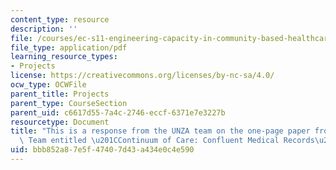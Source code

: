 ```yaml
---
content_type: resource
description: ''
file: /courses/ec-s11-engineering-capacity-in-community-based-healthcare-fall-2005/bbb852a87e5f47407d43a434e0c4e590_MITEC_S11F05_dlg_mod2_feedb.pdf
file_type: application/pdf
learning_resource_types:
- Projects
license: https://creativecommons.org/licenses/by-nc-sa/4.0/
ocw_type: OCWFile
parent_title: Projects
parent_type: CourseSection
parent_uid: c6617d55-7a4c-2746-eccf-6371e7e3227b
resourcetype: Document
title: "This is a response from the UNZA team on the one-page paper from the Linkages\
  \ Team entitled \u201CContinuum of Care: Confluent Medical Records\u201D"
uid: bbb852a8-7e5f-4740-7d43-a434e0c4e590
---
```

